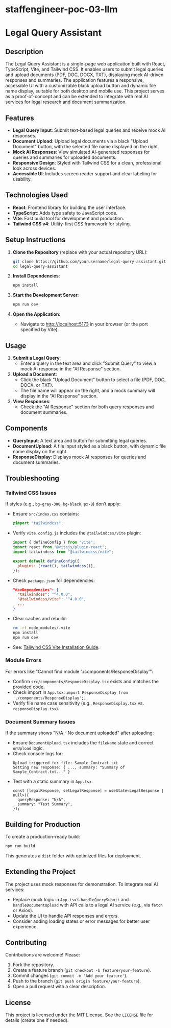# staffengineer-poc-03-llm

# Legal Query Assistant

## Description

The Legal Query Assistant is a single-page web application built with React, TypeScript, Vite, and Tailwind CSS. It enables users to submit legal queries and upload documents (PDF, DOC, DOCX, TXT), displaying mock AI-driven responses and summaries. The application features a responsive, accessible UI with a customizable black upload button and dynamic file name display, suitable for both desktop and mobile use. This project serves as a proof-of-concept and can be extended to integrate with real AI services for legal research and document summarization.

## Features

- **Legal Query Input**: Submit text-based legal queries and receive mock AI responses.
- **Document Upload**: Upload legal documents via a black "Upload Document" button, with the selected file name displayed on the right.
- **Mock AI Responses**: View simulated AI-generated responses for queries and summaries for uploaded documents.
- **Responsive Design**: Styled with Tailwind CSS for a clean, professional look across devices.
- **Accessible UI**: Includes screen reader support and clear labeling for usability.

## Technologies Used

- **React**: Frontend library for building the user interface.
- **TypeScript**: Adds type safety to JavaScript code.
- **Vite**: Fast build tool for development and production.
- **Tailwind CSS v4**: Utility-first CSS framework for styling.

## Setup Instructions

1. **Clone the Repository** (replace with your actual repository URL):

   ```bash
   git clone https://github.com/yourusername/legal-query-assistant.git
   cd legal-query-assistant
   ```

2. **Install Dependencies**:

   ```bash
   npm install
   ```

3. **Start the Development Server**:

   ```bash
   npm run dev
   ```

4. **Open the Application**:
   - Navigate to [http://localhost:5173](http://localhost:5173) in your browser (or the port specified by Vite).

## Usage

1. **Submit a Legal Query**:
   - Enter a query in the text area and click "Submit Query" to view a mock AI response in the "AI Response" section.
2. **Upload a Document**:
   - Click the black "Upload Document" button to select a file (PDF, DOC, DOCX, or TXT).
   - The file name will appear on the right, and a mock summary will display in the "AI Response" section.
3. **View Responses**:
   - Check the "AI Response" section for both query responses and document summaries.

## Components

- **QueryInput**: A text area and button for submitting legal queries.
- **DocumentUpload**: A file input styled as a black button, with dynamic file name display on the right.
- **ResponseDisplay**: Displays mock AI responses for queries and document summaries.

## Troubleshooting

### Tailwind CSS Issues

If styles (e.g., `bg-gray-300`, `bg-black`, `px-8`) don’t apply:

- Ensure `src/index.css` contains:
  ```css
  @import "tailwindcss";
  ```
- Verify `vite.config.js` includes the `@tailwindcss/vite` plugin:

  ```js
  import { defineConfig } from "vite";
  import react from "@vitejs/plugin-react";
  import tailwindcss from "@tailwindcss/vite";

  export default defineConfig({
    plugins: [react(), tailwindcss()],
  });
  ```

- Check `package.json` for dependencies:
  ```json
  "devDependencies": {
    "tailwindcss": "^4.0.0",
    "@tailwindcss/vite": "^4.0.0",
    ...
  }
  ```
- Clear caches and rebuild:
  ```bash
  rm -rf node_modules/.vite
  npm install
  npm run dev
  ```
- See: [Tailwind CSS Vite Installation Guide](https://tailwindcss.com/docs/installation/using-vite).

### Module Errors

For errors like "Cannot find module './components/ResponseDisplay'":

- Confirm `src/components/ResponseDisplay.tsx` exists and matches the provided code.
- Check import in `App.tsx`: `import ResponseDisplay from './components/ResponseDisplay';`.
- Verify file name case sensitivity (e.g., `ResponseDisplay.tsx` vs. `responseDisplay.tsx`).

### Document Summary Issues

If the summary shows "N/A - No document uploaded" after uploading:

- Ensure `DocumentUpload.tsx` includes the `fileName` state and correct `onUpload` logic.
- Check console logs for:
  ```
  Upload triggered for file: Sample_Contract.txt
  Setting new response: { ..., summary: "Summary of Sample_Contract.txt..." }
  ```
- Test with a static summary in `App.tsx`:
  ```tsx
  const [legalResponse, setLegalResponse] = useState<LegalResponse | null>({
    queryResponse: "N/A",
    summary: "Test Summary",
  });
  ```

## Building for Production

To create a production-ready build:

```bash
npm run build
```

This generates a `dist` folder with optimized files for deployment.

## Extending the Project

The project uses mock responses for demonstration. To integrate real AI services:

- Replace mock logic in `App.tsx`’s `handleQuerySubmit` and `handleDocumentUpload` with API calls to a legal AI service (e.g., via `fetch` or Axios).
- Update the UI to handle API responses and errors.
- Consider adding loading states or error messages for better user experience.

## Contributing

Contributions are welcome! Please:

1. Fork the repository.
2. Create a feature branch (`git checkout -b feature/your-feature`).
3. Commit changes (`git commit -m 'Add your feature'`).
4. Push to the branch (`git push origin feature/your-feature`).
5. Open a pull request with a clear description.

## License

This project is licensed under the MIT License. See the `LICENSE` file for details (create one if needed).
